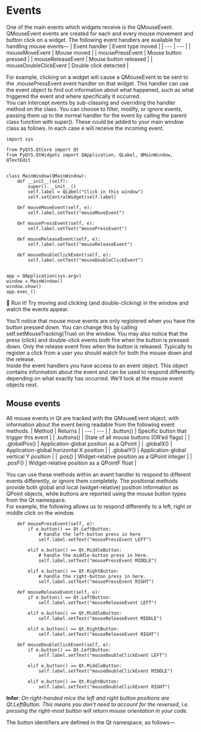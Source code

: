 # Events
One of the main events which widgets receive is the QMouseEvent.
QMouseEvent events are created for each and every mouse movement and
button click on a widget. The following event handlers are available for
handling mouse events—
| Event handler | Event type moved |
| --- | --- |
| mouseMoveEvent | Mouse moved |
| mousePressEvent | Mouse button pressed |
| mouseReleaseEvent | Mouse button released |
| mouseDoubleClickEvent | Double click detected |

For example, clicking on a widget will cause a QMouseEvent to be sent to the
.mousePressEvent event handler on that widget. This handler can use the event
object to find out information about what happened, such as what triggered
the event and where specifically it occurred. \
You can intercept events by sub-classing and overriding the handler method
on the class. You can choose to filter, modify, or ignore events, passing them
up to the normal handler for the event by calling the parent class function
with super(). These could be added to your main window class as follows. In
each case e will receive the incoming event.

```
import sys

from PyQt5.QtCore import Qt
from PyQt5.QtWidgets import QApplication, QLabel, QMainWindow, QTextEdit


class MainWindow(QMainWindow):
    def __init__(self):
        super().__init__()
        self.label = QLabel("Click in this window")
        self.setCentralWidget(self.label)

    def mouseMoveEvent(self, e):
        self.label.setText("mouseMoveEvent")

    def mousePressEvent(self, e):
        self.label.setText("mousePressEvent")

    def mouseReleaseEvent(self, e):
        self.label.setText("mouseReleaseEvent")

    def mouseDoubleClickEvent(self, e):
        self.label.setText("mouseDoubleClickEvent")


app = QApplication(sys.argv)
window = MainWindow()
window.show()
app.exec_()
```

🚀 Run it! Try moving and clicking (and double-clicking) in the window and watch the events appear.

You’ll notice that mouse move events are only registered when you have the
button pressed down. You can change this by calling
self.setMouseTracking(True) on the window. You may also notice that the
press (click) and double-click events both fire when the button is pressed
down. Only the release event fires when the button is released. Typically to
register a click from a user you should watch for both the mouse down and
the release. \
Inside the event handlers you have access to an event object. This object
contains information about the event and can be used to respond differently
depending on what exactly has occurred. We’ll look at the mouse event
objects next.

## Mouse events
All mouse events in Qt are tracked with the QMouseEvent object, with
information about the event being readable from the following event
methods.
| Method | Returns |
| --- | --- |
| .button() | Specific button that trigger this event |
| .buttons() | State of all mouse buttons (OR’ed flags) |
| .globalPos() | Application-global position as a QPoint |
| .globalX() | Application-global horizontal X position |
| .globalY() | Application-global vertical Y position |
| .pos() | Widget-relative position as a QPoint integer |
| .posF() | Widget-relative position as a QPointF float |

You can use these methods within an event handler to respond to different
events differently, or ignore them completely. The positional methods
provide both global and local (widget-relative) position information as QPoint
objects, while buttons are reported using the mouse button types from the
Qt namespace. \
For example, the following allows us to respond differently to a left, right or
middle click on the window.

```
    def mousePressEvent(self, e):
        if e.button() == Qt.LeftButton:
            # handle the left-button press in here
            self.label.setText("mousePressEvent LEFT")

        elif e.button() == Qt.MiddleButton:
            # handle the middle-button press in here.
            self.label.setText("mousePressEvent MIDDLE")

        elif e.button() == Qt.RightButton:
            # handle the right-button press in here.
            self.label.setText("mousePressEvent RIGHT")

    def mouseReleaseEvent(self, e):
        if e.button() == Qt.LeftButton:
            self.label.setText("mouseReleaseEvent LEFT")

        elif e.button() == Qt.MiddleButton:
            self.label.setText("mouseReleaseEvent MIDDLE")

        elif e.button() == Qt.RightButton:
            self.label.setText("mouseReleaseEvent RIGHT")

    def mouseDoubleClickEvent(self, e):
        if e.button() == Qt.LeftButton:
            self.label.setText("mouseDoubleClickEvent LEFT")

        elif e.button() == Qt.MiddleButton:
            self.label.setText("mouseDoubleClickEvent MIDDLE")

        elif e.button() == Qt.RightButton:
            self.label.setText("mouseDoubleClickEvent RIGHT")
```

**Infor**: *On right-handed mice the left and right button positions are 
Qt.LeftButton. This means you don’t need to account for the
reversed, i.e. pressing the right-most button will return
mouse orientation in your code.*

The button identifiers are defined in the Qt namespace, as follows—
